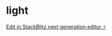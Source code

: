 # light

[Edit in StackBlitz next generation editor ⚡️](https://stackblitz.com/~/github.com/AllinS11/light)